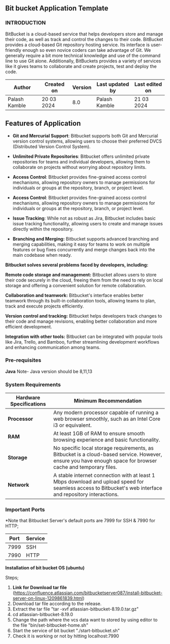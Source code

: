 ## Bit bucket Application Template

### INTRODUCTION

 BitBucket is a cloud-based service that helps developers store and manage their code, as well as track and control the changes to their code. BitBucket provides a cloud-based Git repository hosting service. Its interface is user-friendly enough so even novice coders can take advantage of Git. We generally require a bit more technical knowledge and use of the command line to use Git alone. Additionally, BitBuckets provides a variety of services like it gives teams to collaborate and create projects, test and deploy the code.


| Author         | Created on | Version | Last updated by  | Last edited on |
|----------------|------------|---------|------------------|----------------|
| Palash Kamble  | 20 03 2024 | 8.0     | Palash Kamble    | 21 03 2024    |


## Features of Application

*  **Git and Mercurial Support**: Bitbucket supports both Git and Mercurial version control systems, allowing users to choose their preferred DVCS (Distributed 
     Version Control System).

*  **Unlimited Private Repositories**: Bitbucket offers unlimited private repositories for teams and individual developers, allowing them to collaborate on 
     projects without worrying about repository limits.

*  **Access Control**: Bitbucket provides fine-grained access control mechanisms, allowing repository owners to manage permissions for individuals or groups at 
     the repository, branch, or project level.
*  **Access Control**: Bitbucket provides fine-grained access control mechanisms, allowing repository owners to manage permissions for individuals or groups at 
     the repository, branch, or project level.
*  **Issue Tracking**: While not as robust as Jira, Bitbucket includes basic issue tracking functionality, allowing users to create and manage issues directly 
     within the repository.
*  **Branching and Merging:** Bitbucket supports advanced branching and merging capabilities, making it easy for teams to work on multiple features or bug fixes 
     concurrently and merge changes back into the main codebase when ready.




**Bitbucket solves several problems faced by developers, including:**

**Remote code storage and management:** Bitbucket allows users to store their code securely in the cloud, freeing them from the need to rely on local storage and offering a convenient solution for remote collaboration.
  
 **Collaboration and teamwork:** Bitbucket's interface enables better teamwork through its built-in collaboration tools, allowing teams to plan, track and execute projects efficiently.
  
 **Version control and tracking:** Bitbucket helps developers track changes to their code and manage revisions, enabling better collaboration and more efficient development.
  
 **Integration with other tools:** Bitbucket can be integrated with popular tools like Jira, Trello, and Bamboo, further streamlining development workflows and enhancing communication among teams.


### Pre-requisites

**Java**
Note- Java version should be 8,11,13




### System Requirements

| Hardware Specifications | Minimum Recommendation |
|--------------------------|------------------------|
| **Processor**            | Any modern processor capable of running a web browser smoothly, such as an Intel Core i3 or equivalent. |
| **RAM**                  | At least 1GB of RAM to ensure smooth browsing experience and basic functionality. |
| **Storage**              | No specific local storage requirements, as Bitbucket is a cloud-based service. However, ensure you have enough space for browser cache and temporary files. |
| **Network**              | A stable internet connection with at least 1 Mbps download and upload speed for seamless access to Bitbucket's web interface and repository interactions. |



### Important Ports
*Note that Bitbucket Server's default ports are 7999 for SSH & 7990 for HTTP;

| Port | Service |
|------|---------|
| 7999 | SSH     |
| 7990 | HTTP    |




**Installation of bit bucket OS (ubuntu)**


Steps;

1. **Link for Download tar file**
(https://confluence.atlassian.com/bitbucketserver087/install-bitbucket-server-on-linux-1209861839.html)
2. Download tar file according to the release.
3. Extract the tar file "tar -xvf atlassian-bitbucket-8.19.0.tar.gz"
4. cd atlassian-bitbucket-8.19.0
5. Change the path where the vcs  data want to stored by using  editor to the file "bin/set-bitbucket-home.sh"
6. Start the service of bit bucket "./start-bitbucket.sh" 
7. Check it is working or not by hitting localhost:7990





